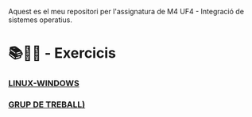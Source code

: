 Aquest es el meu repositori per l'assignatura de M4 UF4 - Integració de sistemes operatius.

# 📚📝💾 - Exercicis 
### [LINUX-WINDOWS](https://github.com/zulemaromero/2n-SMX/tree/main/M4/UF4/LINUX-WINDOWS)
### [GRUP DE TREBALL)](https://github.com/zulemaromero/2n-SMX/tree/main/M4/UF4/GRUP-DE-TREBALL)
